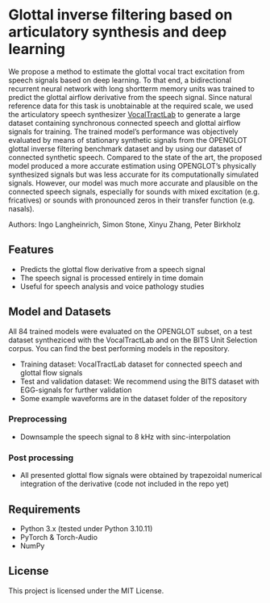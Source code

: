 # Glottal inverse filtering based on articulatory synthesis and deep learning
We propose a method to estimate the glottal vocal tract excitation from speech signals based on deep learning. To that end, a bidirectional recurrent neural network with long shortterm memory units was trained to predict the glottal airflow derivative from the speech signal. Since natural reference data for this task is unobtainable at the required scale, we used the articulatory speech synthesizer [VocalTractLab](https://www.vocaltractlab.de/) to generate a large dataset containing synchronous connected speech and glottal airflow signals for training. The trained model’s performance was objectively evaluated by means of stationary synthetic signals from the OPENGLOT glottal inverse filtering benchmark dataset and by using our dataset of connected synthetic speech. Compared to the state of the art, the proposed model produced a more accurate estimation using OPENGLOT’s physically synthesized signals but was less accurate for its computationally simulated signals. However, our model was much more accurate and plausible on the connected speech signals, especially for sounds with mixed excitation (e.g. fricatives) or sounds with pronounced zeros in their transfer function (e.g. nasals). 

Authors: Ingo Langheinrich, Simon Stone, Xinyu Zhang, Peter Birkholz

## Features
- Predicts the glottal flow derivative from a speech signal
- The speech signal is processed entirely in time domain
- Useful for speech analysis and voice pathology studies

## Model and Datasets
All 84 trained models were evaluated on the OPENGLOT subset, on a test dataset syntheziced with the VocalTractLab and on the BITS Unit Selection corpus. You can find the best performing models in the repository.

- Training dataset: VocalTractLab dataset for connected speech and glottal flow signals
- Test and validation dataset: We recommend using the BITS dataset with EGG-signals for further validation  
- Some example waveforms are in the dataset folder of the repository

### Preprocessing
- Downsample the speech signal to 8 kHz with sinc-interpolation

### Post processing
- All presented glottal flow signals were obtained by trapezoidal numerical integration of the derivative (code not included in the repo yet)

## Requirements
- Python 3.x (tested under Python 3.10.11)
- PyTorch & Torch-Audio
- NumPy


## License
This project is licensed under the MIT License.